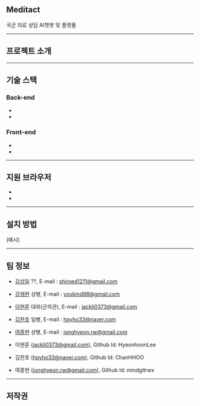 ## Meditact

국군 의료 상담 AI챗봇 및 플랫폼

---

## 프로젝트 소개

---

## 기술 스택

### Back-end
 - 
 - 
 
### Front-end
 - 
 - 
 
---

## 지원 브라우저

 -  
 - 
 
 
---

## 설치 방법

(예시)

---

## 팀 정보

- [김성일](https://github.com/kshired) ??, E-mail :  shiroed1211@gmail.com

- [강재현](https://github.com/ashhyun) 상병, E-mail : youkind98@gmail.com

- [이현훈](https://github.com/hyeonhoonlee) 대위(군의관), E-mail : jackli0373@gmail.com

- [김찬호](https://github.com/chanhhoo) 일병, E-mail :  hpyho33@naver.com

- [여종현](https://github.com/mindgitrwx) 상병, E-mail :  jonghyeon.rw@gmail.com





- 이현훈 (jackli0373@gmail.com), Github Id: HyeonhoonLee

- 김찬호 (hpyho33@naver.com), Github Id: ChanHHOO

- 여종현 (jonghyeon.rw@gmail.com), Github Id: mindgitrwx

---

## 저작권
